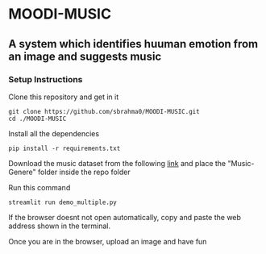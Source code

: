 # MOODI-MUSIC
## A system which identifies huuman emotion from an image and suggests music

### Setup Instructions
Clone this repository and get in it
```
git clone https://github.com/sbrahma0/MOODI-MUSIC.git
cd ./MOODI-MUSIC
```
Install all the dependencies
```
pip install -r requirements.txt 
```
Download the music dataset from the following [link](https://www.kaggle.com/andradaolteanu/gtzan-dataset-music-genre-classification) and place the "Music-Genere" folder inside the repo folder

Run this command
```
streamlit run demo_multiple.py
```
If the browser doesnt not open automatically, copy and paste the web address shown in the terminal.

Once you are in the browser, upload an image and have fun 

